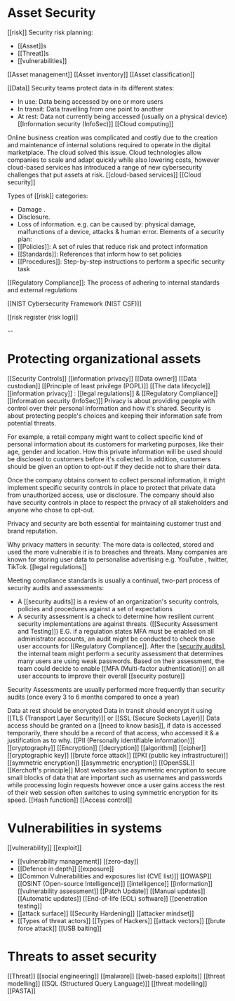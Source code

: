 # Asset Security

[[risk]]
Security risk planning:
- [[Asset]]s
- [[Threat]]s 
- [[vulnerabilities]]

[[Asset management]]
[[Asset inventory]]
[[Asset classification]]

[[Data]]
Security teams protect data in its different states:
- In use: Data being accessed by one or more users
- In transit: Data travelling from one point to another
- At rest: Data not currently being accessed (usually on a physical device)
[[Information security (InfoSec)]]
[[Cloud computing]]

Online business creation was complicated and costly due to the creation and maintenance of internal solutions required to operate in the digital marketplace. The cloud solved this issue.
Cloud technologies allow companies to scale and adapt quickly while also lowering costs, however cloud-based services has introduced a range of new cybersecurity challenges that put assets at risk.
[[cloud-based services]]
[[Cloud security]]

Types of [[risk]] categories:
- Damage .
- Disclosure.
- Loss of information.
e.g. can be caused by: physical damage, malfunctions of a device, attacks & human error.
Elements of a security plan:
- [[Policies]]: A set of rules that reduce risk and protect information 
- [[Standards]]: References that inform how to set policies
- [[Procedures]]: Step-by-step instructions to perform a specific security task

[[Regulatory Compliance]]: The process of adhering to internal standards and external regulations

[[NIST Cybersecurity Framework (NIST CSF)]]

[[risk register (risk log)]]

--
# Protecting organizational assets

[[Security Controls]]
[[information privacy]]
[[Data owner]]
[[Data custodian]]
[[Principle of least privilege (POPL)]]
[[The data lifecycle]]
[[information privacy]] : [[legal regulations]] & [[Regulatory Compliance]]
[[Information security (InfoSec)]]
Privacy is about providing people with control over their personal information and how it's shared. Security is about protecting people's choices and keeping their information safe from potential threats.

For example, a retail company might want to collect specific kind of personal information about its customers for marketing purposes, like their age, gender and location. How this private information will be used should be disclosed to customers before it's collected. In addition, customers should be given an option to opt-out if they decide not to share their data.

Once the company obtains consent to collect personal information, it might implement specific security controls in place to protect that private data from unauthorized access, use or disclosure. The company should also have security controls in place to respect the privacy of all stakeholders and anyone who chose to opt-out.

Privacy and security are both essential for maintaining customer trust and brand reputation.

Why privacy matters in security:
The more data is collected, stored and used the more vulnerable it is to breaches and threats.
Many companies are known for storing user data to personalise advertising e.g. YouTube , twitter, TikTok.
[[legal regulations]]

Meeting compliance standards is usually a continual, two-part process of security audits and assessments:
- A [[security audits]] is a review of an organization's security controls, policies and procedures against a set of expectations
- A security assessment is a check to determine how resilient current security implementations are against threats. ([[Security Assessment and Testing]])
E.G. if a regulation states MFA must be enabled on all administrator accounts, an audit might be conducted to check those user accounts for [[Regulatory Compliance]]. After the [[security audits]](-s), the internal team might perform a security assessment that determines many users are using weak passwords. Based on their assessment, the team could decide to enable [[MFA (Multi-factor authentication)]] on all user accounts to improve their overall [[security posture]]

Security Assessments are usually performed more frequently than security audits (once every 3 to 6 months compared to once a year)

Data at rest should be encrypted
Data in transit should encrypt it using [[TLS (Transport Layer Security)]] or [[SSL (Secure Sockets Layer)]]
Data access should be granted on a [[need to know basis]], if data is accessed temporarily, there should be a record of that access, who accessed it & a justification as to why.
[[PII (Personally identifiable information)]]
[[cryptography]]
[[Encryption]]
[[decryption]]
[[algorithm]]
[[cipher]]
[[cryptographic key]]
[[brute force attack]]
[[PKI (public key infrastructure)]]
[[symmetric encryption]]
[[asymmetric encryption]]
[[OpenSSL]]
[[Kerchoff's principle]]
Most websites use asymmetric encryption to secure small blocks of data that are important such as usernames and passwords while processing login requests however once a user gains access the rest of their web session often switches to using symmetric encryption for its speed.
[[Hash function]]
[[Access control]]

# Vulnerabilities in systems

[[vulnerability]]
[[exploit]]
- [[vulnerability management]]
[[zero-day]]
- [[Defence in depth]]
[[exposure]]
- [[Common Vulnerabilities and exposures list (CVE list)]]
[[OWASP]]
[[OSINT (Open-source Intelligence)]]
[[intelligence]]
[[information]]
[[vulnerability assessment]]
[[Patch Update]]
[[Manual updates]]
[[Automatic updates]]
[[End-of-life (EOL) software]] 
[[penetration testing]]
- [[attack surface]]
[[Security Hardening]]
[[attacker mindset]]
- [[Types of threat actors]]
[[Types of Hackers]]
[[attack vectors]]
[[brute force attack]]
[[USB baiting]]

# Threats to asset security

[[Threat]]
[[social engineering]]
[[malware]]
[[web-based exploits]]
[[threat modelling]]
[[SQL (Structured Query Language)]]
[[threat modelling]]
[[PASTA]]

